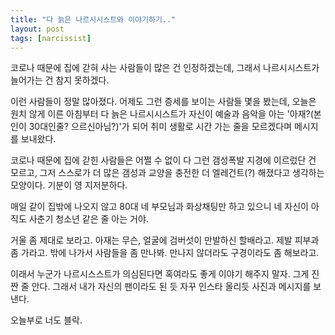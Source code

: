 ```yaml
---
title: "다 늙은 나르시시스트와 이야기하기.."
layout: post
tags: [narcissist]
---
```


코로나 때문에 집에 갇혀 사는 사람들이 많은 건 인정하겠는데, 그래서 나르시시스트가 늘어가는 건 참지 못하겠다.

이런 사람들이 정말 많아졌다. 어제도 그런 증세를 보이는 사람들 몇을 봤는데, 오늘은 원치 않게 이른 아침부터 다 늙은 나르시시스트가 자신이 예술과 음악을 아는 '아재?(본인이 30대인줄? 으르신아님?)'가 되어 취미 생활로 시간 가는 줄을 모르겠다며 메시지를 보내왔다. 

코로나 때문에 집에 갇힌 사람들은 어쩔 수 없이 다 그런 갬성폭발 지경에 이르렀단 건 모르고, 그저 스스로가 더 많은 갬성과 교양을 충전한 더 엘레건트(?) 해졌다고 생각하는 모양이다. 기분이 영 지저분하다.

매일 같이 집밖에 나오지 않고 80대 네 부모님과 화상채팅만 하고 있으니 네 자신이 아직도 사춘기 청소년 같은 줄 아는 거야.

거울 좀 제대로 보라고. 아재는 무슨, 얼굴에 검버섯이 만발하신 할배라고. 제발 피부과 좀 가라고. 밖에 나가서 사람들을 좀 만나봐. 만나지 않더라도 구경이라도 좀 해보라고.

이래서 누군가 나르시스스트가 의심된다면 혹여라도 좋게 이야기 해주지 말자. 그게 진짠 줄 안다. 그래서 내가 자신의 팬이라도 된 듯 자꾸 인스타 올리듯 사진과 메시지를 보낸다.

오늘부로 너도 블락.
